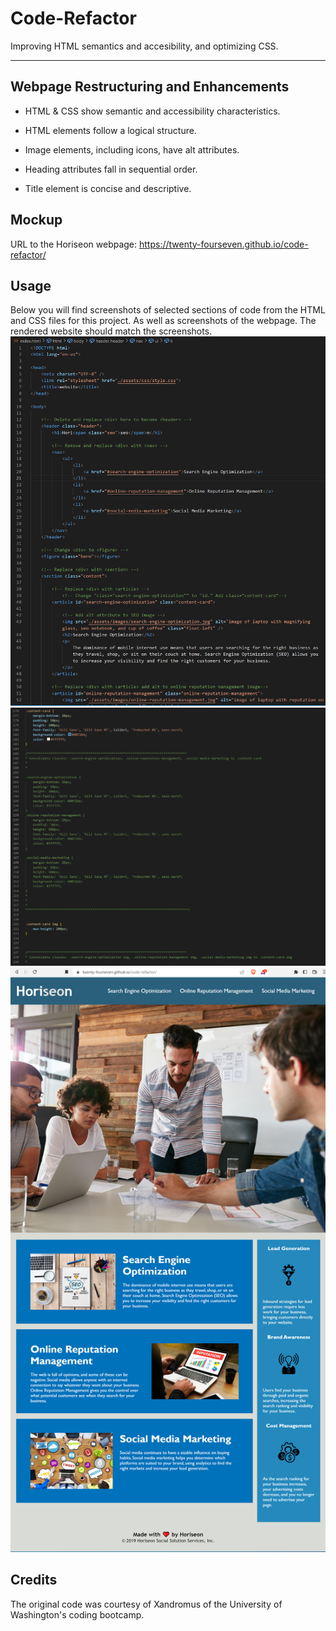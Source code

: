 # Code-Refactor

Improving HTML semantics and accesibility, and optimizing CSS.

---

## Webpage Restructuring and Enhancements

- HTML & CSS show semantic and accessibility characteristics.

- HTML elements follow a logical structure.

- Image elements, including icons, have alt attributes.

- Heading attributes fall in sequential order.

- Title element is concise and descriptive.

## Mockup

URL to the Horiseon webpage: https://twenty-fourseven.github.io/code-refactor/

## Usage

Below you will find screenshots of selected sections of code from the HTML and CSS files for this project. As well as screenshots of the webpage. The rendered website should match the screenshots.
![HTML](assets/images/README_images/html.png)
![HTML](assets/images/README_images/css.png)
![HTML](assets/images/README_images/Webpage.png)

## Credits

The original code was courtesy of Xandromus of the University of Washington's coding bootcamp.
